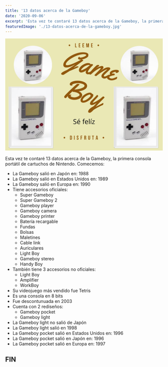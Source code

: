 ```yaml
---
title: '13 datos acerca de la Gameboy'
date: '2020-09-06'
excerpt: 'Esta vez te contaré 13 datos acerca de la Gameboy, la primera consola portátil de cartuchos de Nintendo'
featuredImage: './13-datos-acerca-de-la-gameboy.jpg'
---
```


![13 datos de la Gameboy](./13-datos-acerca-de-la-gameboy.jpg)

Esta vez te contaré 13 datos acerca de la Gameboy, la primera consola portátil de cartuchos de Nintendo. Comecemos:

* La Gameboy salió en Japón en: 1988
* La Gameboy salió en Estados Unidos en: 1989
* La Gameboy salió en Europa en: 1990
* Tiene accesorios oficiales:
    * Super Gameboy
    * Super Gameboy 2
    * Gameboy player
    * Gameboy camera
    * Gameboy printer
    * Batería recargable
    * Fundas
    * Bolsas
    * Maletines
    * Cable link 
    * Auriculares
    * Light Boy
    * Gameboy stereo
    * Handy Boy
* También tiene 3 accesorios no oficiales:
    * Light Boy
    * Amplifier
    * WorkBoy
* Su videojuego más vendido fue Tetris 
* Es una consola en 8 bits
* Fue descontunuada en 2003
* Cuenta con 2 rediseños:
    * Gameboy pocket
    * Gameboy light
* La Gameboy light no salió de Japón
* La Gameboy light salió en 1998
* La Gameboy pocket salió en Estados Unidos en: 1996
* La Gameboy pocket salió en Japón en: 1996
* La Gameboy pocket salió en Europa en: 1997

## FIN
